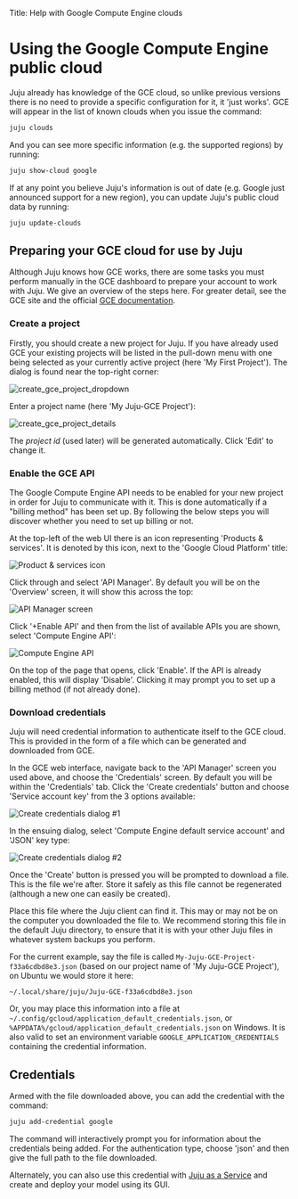 Title: Help with Google Compute Engine clouds

# Using the Google Compute Engine public cloud

Juju already has knowledge of the GCE cloud, so unlike previous versions there
is no need to provide a specific configuration for it, it 'just works'. GCE
will appear in the list of known clouds when you issue the command:
  
```bash
juju clouds
```
And you can see more specific information (e.g. the supported regions) by 
running:
  
```bash
juju show-cloud google
```

If at any point you believe Juju's information is out of date (e.g. Google just 
announced support for a new region), you can update Juju's public cloud data by
running:
  
```bash
juju update-clouds
```

## Preparing your GCE cloud for use by Juju

Although Juju knows how GCE works, there are some tasks you must perform 
manually in the GCE dashboard to prepare your account to work with Juju. We
give an overview of the steps here. For greater detail, see the GCE site and
the official [GCE documentation][gce-docs].

### Create a project

Firstly, you should create a new project for Juju. If you have already used GCE 
your existing projects will be listed in the pull-down menu with one being
selected as your currently active project (here 'My First Project'). The dialog is
found near the top-right corner:

![create_gce_project_dropdown](../media/config-gce-new_project_dropdown.png)

Enter a project name (here 'My Juju-GCE Project'):

![create_gce_project_details](../media/config-gce-first_project_create.png)

The *project id* (used later) will be generated automatically. Click 'Edit'
to change it.

### Enable the GCE API

The Google Compute Engine API needs to be enabled for your new project in order
for Juju to communicate with it. This is done automatically if a "billing
method" has been set up. By following the below steps you will discover whether
you need to set up billing or not.

At the top-left of the web UI there is an icon representing 'Products &
services'. It is denoted by this icon, next to the 'Google Cloud Platform'
title:

![Product & services icon](../media/config-gce-product_services_icon.png)

Click through and select 'API Manager'. By default you will be on the 'Overview'
screen, it will show this across the top:

![API Manager screen](../media/config-gce-api_manager.png)

Click '+Enable API' and then from the list of available APIs you are shown,
select 'Compute Engine API':

![Compute Engine API](../media/config-gce-api_manager_compute_enabled.png)

On the top of the page that opens, click 'Enable'. If the API is already
enabled, this will display 'Disable'. Clicking it may prompt you to set up a
billing method (if not already done).

### Download credentials

Juju will need credential information to authenticate itself to the GCE cloud. 
This is provided in the form of a file which can be  generated and downloaded 
from GCE.

In the GCE web interface, navigate back to the 'API Manager' screen you used 
above, and choose the 'Credentials' screen. By default you
will be within the 'Credentials' tab. Click the 'Create credentials' button and
choose 'Service account key' from the 3 options available:

![Create credentials dialog #1](../media/config-gce-api_manager_create_credentials-1.png)

In the ensuing dialog, select 'Compute Engine default service account' and 'JSON'
key type:

![Create credentials dialog #2](../media/config-gce-api_manager_create_credentials-2.png)

Once the 'Create' button is pressed you will be prompted to download a file.
This is the file we're after. Store it safely as this file cannot be
regenerated (although a new one can easily be created).

Place this file where the Juju client can find it. This may or may not be on
the computer you downloaded the file to. We recommend storing this file in the 
default Juju directory, to ensure that it is with your other Juju files in 
whatever system backups you perform.

For the current example, say the file is called `My-Juju-GCE-Project-f33a6cdbd8e3.json`
(based on our project name of 'My Juju-GCE Project'), on Ubuntu we would store
it here:

`~/.local/share/juju/Juju-GCE-f33a6cdbd8e3.json`

Or, you may place this information into a file at `~/.config/gcloud/application_default_credentials.json`,
or `%APPDATA%/gcloud/application_default_credentials.json` on Windows. It
is also valid to set an environment variable `GOOGLE_APPLICATION_CREDENTIALS`
containing the credential information.

## Credentials

Armed with the file downloaded above, you can add the credential with the
command:

```bash
juju add-credential google
```

The command will interactively prompt you for information about the credentials
being added. For the authentication type, choose 'json' and then give the full
path to the file downloaded.

Alternately, you can also use this credential with [Juju as a Service][jaas] and
create and deploy your model using its GUI.

[gce-docs]: https://console.cloud.google.com/start "GCE Getting Started"
[jaas]: ./getting-started.html "Getting Started with Juju as a Service"
